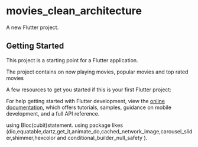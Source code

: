 # movies_clean_architecture

A new Flutter project.

## Getting Started

This project is a starting point for a Flutter application.

The project contains on now playing movies, popular movies and top rated movies 

A few resources to get you started if this is your first Flutter project:

For help getting started with Flutter development, view the
[online documentation](https://www.themoviedb.org/), which offers tutorials,
samples, guidance on mobile development, and a full API reference.

using Bloc(cubit)statement.
using package likes (dio,equatable,dartz,get_it,animate_do,cached_network_image,carousel_slider,shimmer,hexcolor and   conditional_builder_null_safety
).

